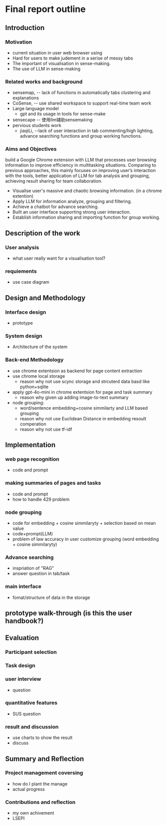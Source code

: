 # Final report outline

## Introduction
### Motivation
- current situation in user web browser using
- Hard for users to make judement in a serise of messy tabs
- The important of visualisation in sense-making.
- The use of LLM in sense-making
### Related works and background
- sensemap, -- lack of functions in automatically tabs clustering and explanations
- CoSense, -- use shared workspace to support real-time team work
- Large language model
    - gpt and its usage in tools for sense-make
- sensecape -- 使用llm辅助sensemaking
- pervious students work
    - jiaqiLi, --lack of user interaction in tab commenting/high lighting, advance searching functions and group working functions.
### Aims and Objectives
build a Google Chrome extension with LLM that processes user browsing information to improve efficiency in multitasking situations. Comparing to previous approaches, this mainly focuses on improving user’s interaction with the tools, better application of LLM for tab analysis and grouping, achieving result sharing for team collaboration. 
- Visualise user's massive and chaotic browsing information. (in a chrome extention)
- Apply LLM for information analyze, grouping and filtering.
- Achieve a chatbot for advance searching.
- Built an user interface supporting strong user interaction. 
- Establish information sharing and importing function for group working.
## Description of the work
### User analysis
- what user really want for a visualisation tool?
### requiements 
- use case diagram

## Design and Methodology
### Interface design
- prototype
### System design
- Architecture of the system
### Back-end Methodology
- use chrome extentsion as backend for page content extraction
- use chrome local storage
    - reason why not use scync storage and strcuterd data basd like python+sqlite
- apply gpt-4o-mini in chrome extentsion for page and task summary
    - reason why given up adding image-to-text summary
- node grouping: 
    - word/sentence embedding+cosine simmilarty and LLM based grouping
    - reason why not use Euclidean Distance in embedding resoult comperation
    - reason why not use tf-idf

## Implementation
### web page recognition
- code and prompt
### making summaries of pages and tasks
- code and prompt
- how to handle 429 problem
### node grouping
- code for embedding + cosine simmilaryty + selection based on mean value
- code+prompt(LLM)
- problem of law accuracy in user customize grouping (word embedding + cosine simmilaryty)
### Advance searching
- inspriation of "RAG"
- answer question in tab/task
### main interface
- fomat/structure of data in the storage

## prototype walk-through (is this the user handbook?)

## Evaluation
### Participant selection
### Task design 
### user interview
- question
### quantitative features
- SUS question
### result and discussion
- use charts to show the result
- discuss


## Summary and Reflection
### Project management coversing
- how do I plant the manage
- actual progress
### Contributions and reflection
- my own achivement
- LSEPI


